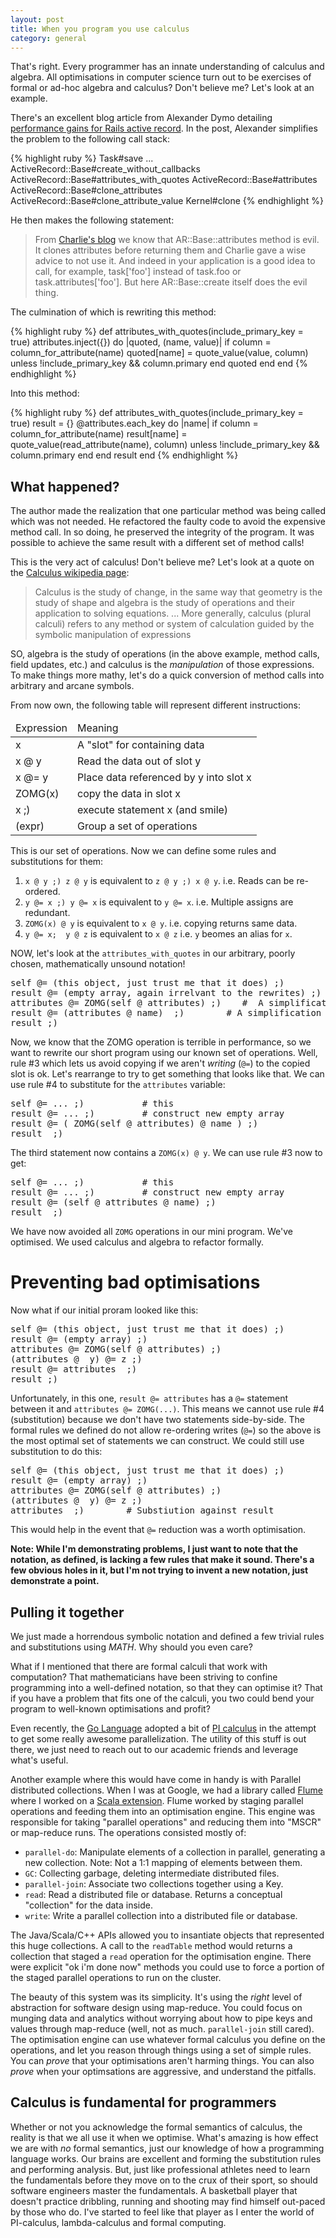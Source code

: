 ```yaml
---
layout: post
title: When you program you use calculus
category: general
---
```


That's right.  Every programmer has an innate understanding of calculus and algebra.   All optimisations in computer science turn out to be exercises of formal or ad-hoc algebra and calculus?   Don't believe me?   Let's look at an example.


There's an excellent blog article from Alexander Dymo detailing [performance gains for Rails active record](http://www.acunote.com/blog/2008/01/guerilla-guide-to-optimize-rails-applications.html).  In the post, Alexander simplifies the problem to the following call stack:

{% highlight ruby %}
Task#save
...
ActiveRecord::Base#create_without_callbacks
ActiveRecord::Base#attributes_with_quotes
ActiveRecord::Base#attributes
ActiveRecord::Base#clone_attributes
ActiveRecord::Base#clone_attribute_value
Kernel#clone
{% endhighlight %}

He then makes the following statement:

<blockquote>From <a href="http://cfis.savagexi.com/articles/2007/07/18/making-rails-go-vroom">Charlie's blog</a> we know that AR::Base::attributes method is evil. It clones attributes before returning them and Charlie gave a wise advice to not use it. And indeed in your application is a good idea to call, for example, task['foo'] instead of task.foo or task.attributes['foo']. But here AR::Base::create itself does the evil thing.</blockquote>

The culmination of which is rewriting this method:

{% highlight ruby %}
def attributes_with_quotes(include_primary_key = true)
    attributes.inject({}) do |quoted, (name, value)|
        if column = column_for_attribute(name)
            quoted[name] = quote_value(value, column) unless !include_primary_key && column.primary
        end
        quoted
    end
end
{% endhighlight %}

Into this method:

{% highlight ruby %}
def attributes_with_quotes(include_primary_key = true)
  result = {}
  @attributes.each_key do |name|
    if column = column_for_attribute(name)
      result[name] = quote_value(read_attribute(name), column) unless !include_primary_key && column.primary
    end
  end
  result
end
{% endhighlight %}


## What happened? ##
The author made the realization that one particular method was being called which was not needed.  He refactored the faulty code to avoid the expensive method call.  In so doing, he preserved the integrity of the program.   It was possible to achieve the same result with a different set of method calls!

This is the very act of calculus!  Don't believe me?  Let's look at a quote on the [Calculus wikipedia page](http://en.wikipedia.org/wiki/Calculus):

<blockquote>
Calculus is the study of change, in the same way that geometry is the study of shape and algebra is the study of operations and their application to solving equations.
...
More generally, calculus (plural calculi) refers to any method or system of calculation guided by the symbolic manipulation of expressions
</blockquote>


SO, algebra is the study of operations (in the above example, method calls, field updates, etc.) and calculus is the *manipulation* of those expressions.  To make things more mathy, let's do a quick conversion of method calls into arbitrary and arcane symbols.

From now own, the following table will represent different instructions:

<table>
<thead><tr><td>Expression</td><td>Meaning</td></tr></thead>
<tbody>
<tr><td>x</td><td>A "slot" for containing data</td></tr>
<tr><td>x @ y</td><td>Read the data out of slot y</td></tr>
<tr><td>x @= y</td><td>Place data referenced by y into slot x</td></tr>
<tr><td>ZOMG(x)</td><td>copy the data in slot x</td></tr>
<tr><td>x ;)</td><td>execute statement x (and smile)</td></tr>
<tr><td>(expr)</td><td>Group a set of operations</td></tr>
</tbody>
</table>

This is our set of operations.   Now we can define some rules and substitutions for them:

1. `x @ y ;) z @ y` is equivalent to `z @ y ;) x @ y`.   i.e. Reads can be re-ordered.
2. `y @= x ;) y @= x` is equivalent to `y @= x`.  i.e. Multiple assigns are redundant.
3. `ZOMG(x) @ y` is equivalent to `x @ y`.  i.e. copying returns same data.
4. `y @= x;  y @ z` is equivalent to `x @ z`  i.e. `y` beomes an alias for `x`.


NOW, let's look at the `attributes_with_quotes` in our arbitrary, poorly chosen, mathematically unsound notation!

<pre>
self @= (this object, just trust me that it does) ;)
result @= (empty array, again irrelvant to the rewrites) ;)
attributes @= ZOMG(self @ attributes) ;)    #  A simplification of calling `attributes`
result @= (attributes @ name)  ;)        # A simplification of `quote_vaue` and the `foreach` loop.
result ;)
</pre>


Now, we know that the ZOMG operation is terrible in performance, so we want to rewrite our short program using our known set of operations.   Well, rule #3 which lets us avoid copying if we aren't *writing* (`@=`) to the copied slot is ok.   Let's rearrange to try to get something that looks like that.   We can use rule #4 to substitute for the `attributes` variable:

<pre>
self @= ... ;)           # this
result @= ... ;)         # construct new empty array
result @= ( ZOMG(self @ attributes) @ name ) ;)
result  ;)
</pre>

The third statement now contains a `ZOMG(x) @ y`.   We can use rule #3 now to get:

<pre>
self @= ... ;)           # this
result @= ... ;)         # construct new empty array
result @= (self @ attributes @ name) ;)
result  ;)
</pre>

We have now avoided all `ZOMG` operations in our mini program.  We've optimised.   We used calculus and algebra to refactor formally.

# Preventing bad optimisations #

Now what if our initial proram looked like this:
<pre>
self @= (this object, just trust me that it does) ;)
result @= (empty array) ;)
attributes @= ZOMG(self @ attributes) ;)
(attributes @  y) @= z ;)
result @= attributes  ;)
result ;)
</pre>

Unfortunately, in this one, `result @= attributes` has a `@=` statement between it and `attributes @= ZOMG(...)`.   This means we cannot use rule #4 (substitution) because we don't have two statements side-by-side.   The formal rules we defined do not allow re-ordering writes (`@=`) so the above is the most optimal set of statements we can construct.   We could still use substitution to do this:

<pre>
self @= (this object, just trust me that it does) ;)
result @= (empty array) ;)
attributes @= ZOMG(self @ attributes) ;)
(attributes @  y) @= z ;)
attributes  ;)        # Substiution against result
</pre>

This would help in the event that `@=` reduction was a worth optimisation.

**Note: While I'm demonstrating problems, I just want to note that the notation, as defined, is lacking a few rules that make it sound.  There's a few obvious holes in it, but I'm not trying to invent a new notation, just demonstrate a point.**


## Pulling it together ##

We just made a horrendous symbolic notation and defined a few trivial rules and substitutions using *MATH*.  Why should you even care?

What if I mentioned that there are formal calculi that work with computation?   That mathematicians have been striving to confine programming into a well-defined notation, so that they can optimise it?   That if you have a problem that fits one of the calculi, you two could bend your program to well-known optimisations and profit?

Even recently, the [Go Language](http://golang.org/) adopted a bit of [PI calculus](http://en.wikipedia.org/wiki/%CE%A0-calculus) in the attempt to get some really awesome parallelization.  The utility of this stuff is out there, we just need to reach out to our academic friends and leverage what's useful.

Another example where this would have come in handy is with Parallel distributed collections.   When I was at Google, we had a library called [Flume](http://dl.acm.org/citation.cfm?id=1806638) where I worked on a [Scala extension](http://days2011.scala-lang.org/node/138/282).   Flume worked by staging parallel operations and feeding them into an optimisation engine.   This engine was responsible for taking "parallel operations" and reducing them into "MSCR" or map-reduce runs.   The operations consisted mostly of:

* `parallel-do`: Manipulate elements of a collection in parallel, generating a new collection.   Note: Not a 1:1 mapping of elements between them.
* `GC`: Collecting garbage, deleting intermediate distributed files.
* `parallel-join`: Associate two collections together using a Key.
* `read`: Read a distributed file or database.  Returns a conceptual "collection" for the data inside.
* `write`: Write a parallel collection into a distributed file or database.

The Java/Scala/C++ APIs allowed you to insantiate objects that represented this huge collections.  A call to the `readTable` method would returns a collection that staged a `read` operation for the optimisation engine.   There were explicit "ok i'm done now" methods you could use to force a portion of the staged parallel operations to run on the cluster.

The beauty of this system was its simplicity.  It's using the *right* level of abstraction for software design using map-reduce.   You could focus on munging data and analytics without worrying about how to pipe keys and values through map-reduce (well, not as much.  `parallel-join` still cared).  The optimisation engine can use whatever formal calculus you define on the operations, and let you reason through things using a set of simple rules.   You can *prove* that your optimisations aren't harming things.   You can also *prove* when your optimsations are aggressive, and understand the pitfalls.

## Calculus is fundamental for programmers ##

Whether or not you acknowledge the formal semantics of calculus, the reality is that we all use it when we optimise.  What's amazing is how effect we are with *no* formal semantics, just our knowledge of how a programming language works.   Our brains are excellent and forming the substitution rules and performing analysis.  But, just like professional athletes need to learn the fundamentals before they move on to the crux of their sport, so should software engineers master the fundamentals.  A basketball player that doesn't practice dribbling, running and shooting may find himself out-paced by those who do.  I've started to feel like that player as I enter the world of PI-calculus, lambda-calculus and formal computing.



